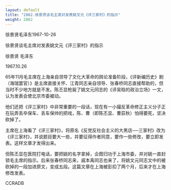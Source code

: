 ```yaml
---
layout: default
title: "2862.徐景贤谈毛主席对发表姚文元《评三家村》的指示"
weight: 2862
---
```


徐景贤毛泽东1967-10-26

徐景贤谈毛主席对发表姚文元《评三家村》的指示

徐景贤 毛泽东

1967.10.26

65年11月毛主席在上海亲自领导了文化大革命的舆论准备阶段，《评新编历史》剧（海瑞罢官）》是主席直接关怀、江青同志亲自领导、张春桥同志直接帮助的，但当时不少地方就是不发。陈丕显枪毙了姚文元同志的《评吴晗的政治立场》一文，认为发表会使北京市委被动。

他们还把《评三家村》中非常重要的一段话，现在有一小撮反革命修正主义分子正在玩弄丢卒保车、丢车保帅的把戏，陈、曹（即陈丕显、曹荻秋）怕得要死，坚决砍掉了。

主席在上海看了《评三家村》，将原名《反党反社会主义的大黑店──三家村》改为《评三家村》，并说题目要大一些，并要征得作者同意，要作一些修改，要立即发表。这样文章才发得出来。

但陈丕显在医院打电话，要把姚的名字拿掉，企图归功于上海市委，并对姚一直封锁毛主席的指示。后来张春桥同志来，戚本禹同志也来了，将姚文元同志文中的被砍掉的一段加进原文，变成五段。这篇文章在上海被彭扣了两个月，后来才在上海修改发表。

CCRADB


